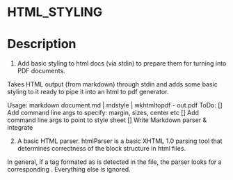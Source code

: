 # HTML_STYLING

# Description
1. Add basic styling to html docs (via stdin) to prepare them for turning into PDF documents.

Takes HTML output (from markdown) through stdin and adds some basic styling to it ready to pipe it into an html to pdf generator.

Usage:
markdown document.md | mdstyle | wkhtmltopdf - out.pdf
ToDo:
[] Add command line args to specify: margin, sizes, center etc [] Add command line args to point to style sheet [] Write Markdown parser & integrate

2. A basic HTML parser.
htmlParser is a basic XHTML 1.0 parsing tool that determines correctness
of the block structure in html files.

In general, if a tag formated as <tag> is detected in the file,
the parser looks for a corresponding </tag>. Everything else is ignored.
